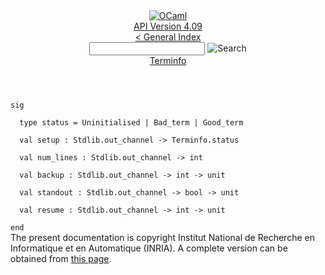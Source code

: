 <!-- ((! set title API !)) ((! set documentation !)) ((! set api !)) ((! set nobreadcrumb !)) -->
<div class="api"><header><nav class="toc brand"><a class="brand" href="https://ocaml.org/"><img src="colour-logo-gray.svg" class="svg" alt="OCaml"></a></nav><nav class="toc"><div class="toc_version"><a href="/docs" id="version-select">API Version 4.09</a></div><a href="index.html">&lt; General Index</a><div class="api_search"><input type="text" name="apisearch" id="api_search" oninput="mySearch(false);" onkeypress="this.oninput();" onclick="this.oninput();" onpaste="this.oninput();">
<img src="search_icon.svg" alt="Search" class="svg" onclick="mySearch(false)"></div>
<div id="search_results"></div><div class="toc_title"><a href="Terminfo.html">Terminfo</a></div><ul></ul></nav></header>
<code class="code"><span class="keyword">sig</span><br>
&nbsp;&nbsp;<span class="keyword">type</span>&nbsp;status&nbsp;=&nbsp;<span class="constructor">Uninitialised</span>&nbsp;<span class="keywordsign">|</span>&nbsp;<span class="constructor">Bad_term</span>&nbsp;<span class="keywordsign">|</span>&nbsp;<span class="constructor">Good_term</span><br>
&nbsp;&nbsp;<span class="keyword">val</span>&nbsp;setup&nbsp;:&nbsp;<span class="constructor">Stdlib</span>.out_channel&nbsp;<span class="keywordsign">-&gt;</span>&nbsp;<span class="constructor">Terminfo</span>.status<br>
&nbsp;&nbsp;<span class="keyword">val</span>&nbsp;num_lines&nbsp;:&nbsp;<span class="constructor">Stdlib</span>.out_channel&nbsp;<span class="keywordsign">-&gt;</span>&nbsp;int<br>
&nbsp;&nbsp;<span class="keyword">val</span>&nbsp;backup&nbsp;:&nbsp;<span class="constructor">Stdlib</span>.out_channel&nbsp;<span class="keywordsign">-&gt;</span>&nbsp;int&nbsp;<span class="keywordsign">-&gt;</span>&nbsp;unit<br>
&nbsp;&nbsp;<span class="keyword">val</span>&nbsp;standout&nbsp;:&nbsp;<span class="constructor">Stdlib</span>.out_channel&nbsp;<span class="keywordsign">-&gt;</span>&nbsp;bool&nbsp;<span class="keywordsign">-&gt;</span>&nbsp;unit<br>
&nbsp;&nbsp;<span class="keyword">val</span>&nbsp;resume&nbsp;:&nbsp;<span class="constructor">Stdlib</span>.out_channel&nbsp;<span class="keywordsign">-&gt;</span>&nbsp;int&nbsp;<span class="keywordsign">-&gt;</span>&nbsp;unit<br>
<span class="keyword">end</span></code>
<div class="copyright">The present documentation is copyright Institut National de Recherche en Informatique et en Automatique (INRIA). A complete version can be obtained from <a href="http://caml.inria.fr/pub/docs/manual-ocaml/">this page</a>.</div></div>